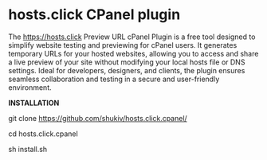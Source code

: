 # hosts.click CPanel plugin
The https://hosts.click Preview URL cPanel Plugin is a free tool designed to simplify website testing and previewing for cPanel users. It generates temporary URLs for your hosted websites, allowing you to access and share a live preview of your site without modifying your local hosts file or DNS settings. Ideal for developers, designers, and clients, the plugin ensures seamless collaboration and testing in a secure and user-friendly environment.

**INSTALLATION**

git clone https://github.com/shukiv/hosts.click.cpanel/

cd hosts.click.cpanel

sh install.sh

